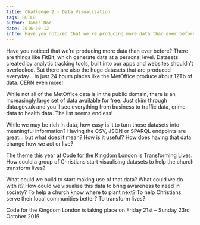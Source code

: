 ```yaml
---
title: Challenge 2 - Data Visualisation
tags: BUILD
author: James Doc
date: 2016-10-12
intro: Have you noticed that we’re producing more data than ever before? There are things like FitBit, which generate data at a personal level. Datasets created by analytic tracking tools, built into our apps and websites shouldn’t overlooked.
---
```


Have you noticed that we’re producing more data than ever before? There are things like FitBit, which generate data at a personal level. Datasets created by analytic tracking tools, built into our apps and websites shouldn’t overlooked. But there are also the huge datasets that are produced everyday… In just 24 hours places like the MetOffice produce about 12Tb of data. CERN even more!

While not all of the MetOffice data is in the public domain, there is an increasingly large set of data available for free. Just skim through data.gov.uk and you’ll see everything from business to traffic data, crime data to health data. The list seems endless!

While we may be rich in data, how easy is it to turn those datasets into meaningful information? Having the CSV, JSON or SPARQL endpoints are great… but what does it mean? How is it useful? How does having that data change how we act or live?

The theme this year at [Code for the Kingdom London](https://www.kingdomcode.uk/build) is Transforming Lives. How could a group of Christians start visualising datasets to help the church transform lives?

What could we build to start making use of that data? What could we do with it? How could we visualise this data to bring awareness to need in society? To help a church know where to plant next? To help Christians serve their local communities better? To transform lives?

Code for the Kingdom London is taking place on Friday 21st – Sunday 23rd October 2016.
